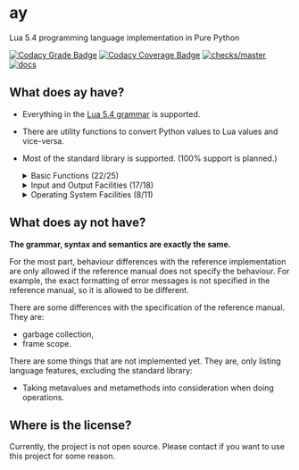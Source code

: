 # ay

Lua 5.4 programming language implementation in Pure Python

[![Codacy Grade Badge](https://app.codacy.com/project/badge/Grade/c8799d9203354667a97ba39aca2c75f2)](https://app.codacy.com/gh/EmreOzcan/ay/dashboard?utm_source=gh&utm_medium=referral&utm_content=&utm_campaign=Badge_grade)
[![Codacy Coverage Badge](https://app.codacy.com/project/badge/Coverage/c8799d9203354667a97ba39aca2c75f2)](https://app.codacy.com/gh/EmreOzcan/ay/dashboard?utm_source=gh&utm_medium=referral&utm_content=&utm_campaign=Badge_coverage)
[![checks/master](https://img.shields.io/github/check-runs/emreozcan/ay/master?logo=github&label=checks%2Fmaster)](https://github.com/emreozcan/ay/actions/workflows/test.yml)
[![docs](https://readthedocs.org/projects/ay/badge/?version=latest&style=flat)](https://ay.readthedocs.io/en/latest/)

## What does ay have?

* Everything in the [Lua 5.4 grammar](https://lua.org/manual/5.4/manual.html#9)
  is supported.
* There are utility functions to convert Python values to Lua values and
  vice-versa.
* Most of the standard library is supported. (100% support is planned.)

    <details>
    <summary>Basic Functions (22/25)</summary>

    - [x] `assert()`
    - [x] `collectgarbage()` &mdash; Does nothing.
    - [x] `dofile()`
    - [x] `error()`
    - [x] `_G`
    - [x] `getmetatable()`
    - [x] `ipairs()`
    - [ ] `load()`
    - [ ] `loadfile()`
    - [ ] `next()`
    - [x] `pairs()`
    - [x] `pcall()`
    - [x] `print()`
    - [x] `rawequal()`
    - [x] `rawget()`
    - [x] `rawlen()`
    - [x] `rawset()`
    - [x] `select()`
    - [x] `setmetatable()`
    - [x] `tonumber()`
    - [x] `tostring()`
    - [x] `type()`
    - [x] `_VERSION`
    - [x] `warn()`
    - [x] `xpcall()`
    </details>

    <details>
    <summary>Input and Output Facilities (17/18)</summary>

    - [x] io.close()
    - [x] io.flush()
    - [x] io.input()
    - [x] io.lines()
    - [x] io.open()
    - [x] io.output()
    - [ ] io.popen()
    - [x] io.read()
    - [x] io.tmpfile()
    - [x] io.type()
    - [x] io.write()
    - [x] file:close()
    - [x] file:flush()
    - [x] file:lines()
    - [x] file:read()
    - [x] file:seek()
    - [x] file:setvbuf() &mdash; Does nothing.
    - [x] file:write()
    </details>

    <details>
    <summary>Operating System Facilities (8/11)</summary>

    - [x] os.clock()
    - [ ] os.date()
    - [ ] os.difftime()
    - [x] os.execute()
    - [x] os.exit()
    - [x] os.getenv()
    - [x] os.remove()
    - [x] os.rename()
    - [x] os.setlocale()
    - [ ] os.time()
    - [x] os.tmpname()
    </details>

## What does ay not have?

**The grammar, syntax and semantics are exactly the same.**

For the most part,
behaviour differences with the reference implementation are only allowed if the
reference manual does not specify the behaviour.
For example, the exact formatting of error messages is not specified in the
reference manual, so it is allowed to be different.

There are some differences with the specification of the reference manual.
They are:

- garbage collection,
- frame scope.

There are some things that are not implemented yet.
They are, only listing language features, excluding the standard library:

- Taking metavalues and metamethods into consideration when doing operations.

## Where is the license?

Currently, the project is not open source.
Please contact if you want to use this project for some reason. 
